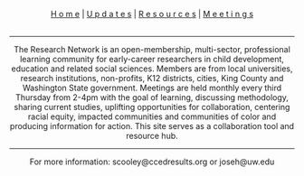 <p align="center">
 <a href="https://scools.github.io/Home/">H o m e</a>  |
 <a href="https://scools.github.io/Updates/">U p d a t e s</a>  |
 <a href="https://scools.github.io/Resources/">R e s o u r c e s</a>  |
 <a href="https://scools.github.io/Meetings/">M e e t i n g s</a>
<br><br>
</p>

***

<p align="center">
The Research Network is an open-membership, multi-sector, professional learning community for early-career researchers in child development, education and related social sciences. Members are from local universities, research institutions, non-profits, K12 districts, cities, King County and Washington State government. Meetings are held monthly every third Thursday from 2-4pm with the goal of learning, discussing methodology, sharing current studies, uplifting opportunities for collaboration, centering racial equity, impacted communities and communities of color and producing information for action. This site serves as a collaboration tool and resource hub.
</p>

***

<p align="center">
For more information: scooley@ccedresults.org or joseh@uw.edu
</p>
